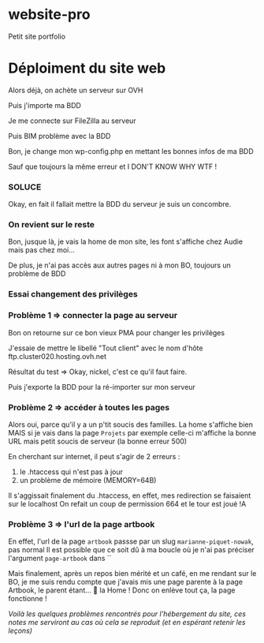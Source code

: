 # website-pro

Petit site portfolio

# Déploiment du site web

Alors déjà, on achète un serveur sur OVH

Puis j'importe ma BDD

Je me connecte sur FileZilla au serveur

Puis BIM problème avec la BDD

Bon, je change mon wp-config.php en mettant les bonnes infos de ma BDD

Sauf que toujours la même erreur et I DON'T KNOW WHY WTF !

### SOLUCE

Okay, en fait il fallait mettre la BDD du serveur je suis un concombre.

### On revient sur le reste

Bon, jusque là, je vais la home de mon site, les font s'affiche chez Audie mais pas chez moi...

De plus, je n'ai pas accès aux autres pages ni à mon BO, toujours un problème de BDD

### Essai changement des privilèges

### Problème 1 => connecter la page au serveur

Bon on retourne sur ce bon vieux PMA pour changer les privilèges

J'essaie de mettre le libellé "Tout client" avec le nom d'hôte ftp.cluster020.hosting.ovh.net

Résultat du test => Okay, nickel, c'est ce qu'il faut faire.

Puis j'exporte la BDD pour la ré-importer sur mon serveur



### Problème 2 => accéder à toutes les pages

Alors oui, parce qu'il y a un p'tit soucis des familles. La home s'affiche bien MAIS si je vais dans la page ``Projets`` par exemple
celle-ci m'affiche la bonne URL mais petit soucis de serveur (la bonne erreur 500)

En cherchant sur internet, il peut s'agir de 2 erreurs :
<ol>
<li> le .htaccess qui n'est pas à jour </li>
<li> un problème de mémoire (MEMORY=64B) </li>
</ol>

Il s'aggissait finalement du .htaccess, en effet, mes redirection se faisaient sur le localhost
On refait un coup de permission 664 et le tour est joué !A

### Problème 3 => l'url de la page artbook

En effet, l'url de la page ``artbook`` passse par un slug ``marianne-piquet-nowak``, pas normal
Il est possible que ce soit dû à ma boucle où je n'ai pas préciser l'argument ``page-artbook`` dans ``<?php the_content() ?>

Mais finalement, après un repos bien mérité et un café, en me rendant sur le BO, je me suis rendu compte que j'avais mis une page parente
à la page Artbook, le parent étant... :drum: la Home ! Donc on enlève tout ça, la page fonctionne !

*Voilà les quelques problèmes rencontrés pour l'hébergement du site, ces notes me serviront au cas où cela se reproduit (et en espérant retenir les leçons)*